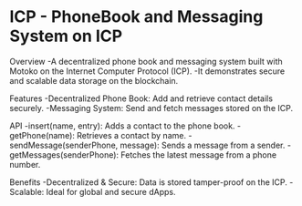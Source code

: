 # ICP - PhoneBook and Messaging System on ICP

Overview
-A decentralized phone book and messaging system built with Motoko on the Internet Computer Protocol (ICP). 
-It demonstrates secure and scalable data storage on the blockchain.

Features
-Decentralized Phone Book: Add and retrieve contact details securely.
-Messaging System: Send and fetch messages stored on the ICP.

API
-insert(name, entry): Adds a contact to the phone book.
-getPhone(name): Retrieves a contact by name.
-sendMessage(senderPhone, message): Sends a message from a sender.
-getMessages(senderPhone): Fetches the latest message from a phone number.

Benefits
-Decentralized & Secure: Data is stored tamper-proof on the ICP.
-Scalable: Ideal for global and secure dApps.
